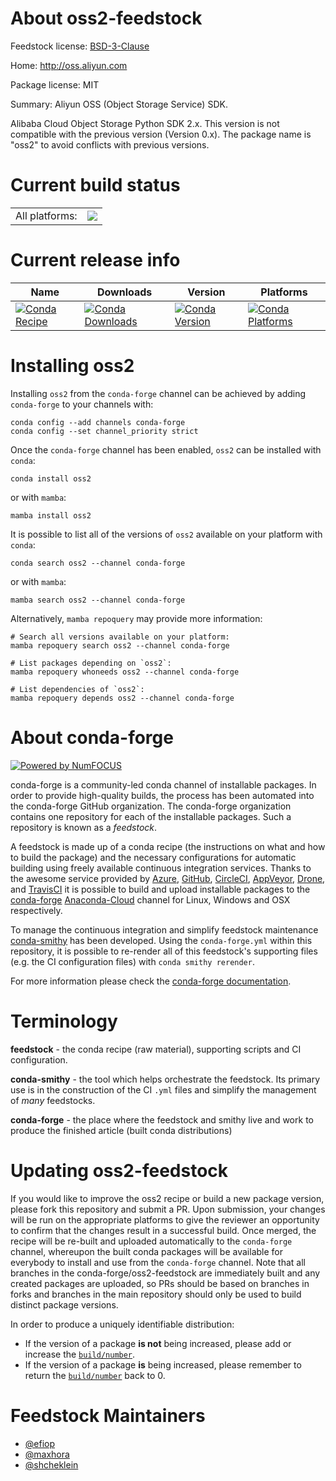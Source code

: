 About oss2-feedstock
====================

Feedstock license: [BSD-3-Clause](https://github.com/conda-forge/oss2-feedstock/blob/main/LICENSE.txt)

Home: http://oss.aliyun.com

Package license: MIT

Summary: Aliyun OSS (Object Storage Service) SDK.

Alibaba Cloud Object Storage Python SDK 2.x. This version is not
compatible with the previous version (Version 0.x). The package
name is "oss2" to avoid conflicts with previous versions.


Current build status
====================


<table><tr><td>All platforms:</td>
    <td>
      <a href="https://dev.azure.com/conda-forge/feedstock-builds/_build/latest?definitionId=7383&branchName=main">
        <img src="https://dev.azure.com/conda-forge/feedstock-builds/_apis/build/status/oss2-feedstock?branchName=main">
      </a>
    </td>
  </tr>
</table>

Current release info
====================

| Name | Downloads | Version | Platforms |
| --- | --- | --- | --- |
| [![Conda Recipe](https://img.shields.io/badge/recipe-oss2-green.svg)](https://anaconda.org/conda-forge/oss2) | [![Conda Downloads](https://img.shields.io/conda/dn/conda-forge/oss2.svg)](https://anaconda.org/conda-forge/oss2) | [![Conda Version](https://img.shields.io/conda/vn/conda-forge/oss2.svg)](https://anaconda.org/conda-forge/oss2) | [![Conda Platforms](https://img.shields.io/conda/pn/conda-forge/oss2.svg)](https://anaconda.org/conda-forge/oss2) |

Installing oss2
===============

Installing `oss2` from the `conda-forge` channel can be achieved by adding `conda-forge` to your channels with:

```
conda config --add channels conda-forge
conda config --set channel_priority strict
```

Once the `conda-forge` channel has been enabled, `oss2` can be installed with `conda`:

```
conda install oss2
```

or with `mamba`:

```
mamba install oss2
```

It is possible to list all of the versions of `oss2` available on your platform with `conda`:

```
conda search oss2 --channel conda-forge
```

or with `mamba`:

```
mamba search oss2 --channel conda-forge
```

Alternatively, `mamba repoquery` may provide more information:

```
# Search all versions available on your platform:
mamba repoquery search oss2 --channel conda-forge

# List packages depending on `oss2`:
mamba repoquery whoneeds oss2 --channel conda-forge

# List dependencies of `oss2`:
mamba repoquery depends oss2 --channel conda-forge
```


About conda-forge
=================

[![Powered by
NumFOCUS](https://img.shields.io/badge/powered%20by-NumFOCUS-orange.svg?style=flat&colorA=E1523D&colorB=007D8A)](https://numfocus.org)

conda-forge is a community-led conda channel of installable packages.
In order to provide high-quality builds, the process has been automated into the
conda-forge GitHub organization. The conda-forge organization contains one repository
for each of the installable packages. Such a repository is known as a *feedstock*.

A feedstock is made up of a conda recipe (the instructions on what and how to build
the package) and the necessary configurations for automatic building using freely
available continuous integration services. Thanks to the awesome service provided by
[Azure](https://azure.microsoft.com/en-us/services/devops/), [GitHub](https://github.com/),
[CircleCI](https://circleci.com/), [AppVeyor](https://www.appveyor.com/),
[Drone](https://cloud.drone.io/welcome), and [TravisCI](https://travis-ci.com/)
it is possible to build and upload installable packages to the
[conda-forge](https://anaconda.org/conda-forge) [Anaconda-Cloud](https://anaconda.org/)
channel for Linux, Windows and OSX respectively.

To manage the continuous integration and simplify feedstock maintenance
[conda-smithy](https://github.com/conda-forge/conda-smithy) has been developed.
Using the ``conda-forge.yml`` within this repository, it is possible to re-render all of
this feedstock's supporting files (e.g. the CI configuration files) with ``conda smithy rerender``.

For more information please check the [conda-forge documentation](https://conda-forge.org/docs/).

Terminology
===========

**feedstock** - the conda recipe (raw material), supporting scripts and CI configuration.

**conda-smithy** - the tool which helps orchestrate the feedstock.
                   Its primary use is in the construction of the CI ``.yml`` files
                   and simplify the management of *many* feedstocks.

**conda-forge** - the place where the feedstock and smithy live and work to
                  produce the finished article (built conda distributions)


Updating oss2-feedstock
=======================

If you would like to improve the oss2 recipe or build a new
package version, please fork this repository and submit a PR. Upon submission,
your changes will be run on the appropriate platforms to give the reviewer an
opportunity to confirm that the changes result in a successful build. Once
merged, the recipe will be re-built and uploaded automatically to the
`conda-forge` channel, whereupon the built conda packages will be available for
everybody to install and use from the `conda-forge` channel.
Note that all branches in the conda-forge/oss2-feedstock are
immediately built and any created packages are uploaded, so PRs should be based
on branches in forks and branches in the main repository should only be used to
build distinct package versions.

In order to produce a uniquely identifiable distribution:
 * If the version of a package **is not** being increased, please add or increase
   the [``build/number``](https://docs.conda.io/projects/conda-build/en/latest/resources/define-metadata.html#build-number-and-string).
 * If the version of a package **is** being increased, please remember to return
   the [``build/number``](https://docs.conda.io/projects/conda-build/en/latest/resources/define-metadata.html#build-number-and-string)
   back to 0.

Feedstock Maintainers
=====================

* [@efiop](https://github.com/efiop/)
* [@maxhora](https://github.com/maxhora/)
* [@shcheklein](https://github.com/shcheklein/)

